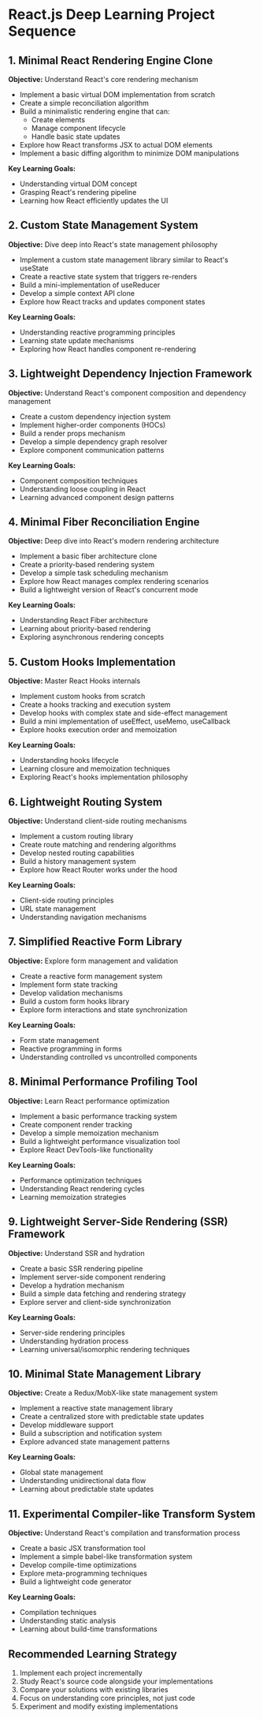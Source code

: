 # React.js Deep Learning Project Sequence

## 1. Minimal React Rendering Engine Clone
**Objective:** Understand React's core rendering mechanism
- Implement a basic virtual DOM implementation from scratch
- Create a simple reconciliation algorithm
- Build a minimalistic rendering engine that can:
  - Create elements
  - Manage component lifecycle
  - Handle basic state updates
- Explore how React transforms JSX to actual DOM elements
- Implement a basic diffing algorithm to minimize DOM manipulations

**Key Learning Goals:**
- Understanding virtual DOM concept
- Grasping React's rendering pipeline
- Learning how React efficiently updates the UI

## 2. Custom State Management System
**Objective:** Dive deep into React's state management philosophy
- Implement a custom state management library similar to React's useState
- Create a reactive state system that triggers re-renders
- Build a mini-implementation of useReducer
- Develop a simple context API clone
- Explore how React tracks and updates component states

**Key Learning Goals:**
- Understanding reactive programming principles
- Learning state update mechanisms
- Exploring how React handles component re-rendering

## 3. Lightweight Dependency Injection Framework
**Objective:** Understand React's component composition and dependency management
- Create a custom dependency injection system
- Implement higher-order components (HOCs)
- Build a render props mechanism
- Develop a simple dependency graph resolver
- Explore component communication patterns

**Key Learning Goals:**
- Component composition techniques
- Understanding loose coupling in React
- Learning advanced component design patterns

## 4. Minimal Fiber Reconciliation Engine
**Objective:** Deep dive into React's modern rendering architecture
- Implement a basic fiber architecture clone
- Create a priority-based rendering system
- Develop a simple task scheduling mechanism
- Explore how React manages complex rendering scenarios
- Build a lightweight version of React's concurrent mode

**Key Learning Goals:**
- Understanding React Fiber architecture
- Learning about priority-based rendering
- Exploring asynchronous rendering concepts

## 5. Custom Hooks Implementation
**Objective:** Master React Hooks internals
- Implement custom hooks from scratch
- Create a hooks tracking and execution system
- Develop hooks with complex state and side-effect management
- Build a mini implementation of useEffect, useMemo, useCallback
- Explore hooks execution order and memoization

**Key Learning Goals:**
- Understanding hooks lifecycle
- Learning closure and memoization techniques
- Exploring React's hooks implementation philosophy

## 6. Lightweight Routing System
**Objective:** Understand client-side routing mechanisms
- Implement a custom routing library
- Create route matching and rendering algorithms
- Develop nested routing capabilities
- Build a history management system
- Explore how React Router works under the hood

**Key Learning Goals:**
- Client-side routing principles
- URL state management
- Understanding navigation mechanisms

## 7. Simplified Reactive Form Library
**Objective:** Explore form management and validation
- Create a reactive form management system
- Implement form state tracking
- Develop validation mechanisms
- Build a custom form hooks library
- Explore form interactions and state synchronization

**Key Learning Goals:**
- Form state management
- Reactive programming in forms
- Understanding controlled vs uncontrolled components

## 8. Minimal Performance Profiling Tool
**Objective:** Learn React performance optimization
- Implement a basic performance tracking system
- Create component render tracking
- Develop a simple memoization mechanism
- Build a lightweight performance visualization tool
- Explore React DevTools-like functionality

**Key Learning Goals:**
- Performance optimization techniques
- Understanding React rendering cycles
- Learning memoization strategies

## 9. Lightweight Server-Side Rendering (SSR) Framework
**Objective:** Understand SSR and hydration
- Create a basic SSR rendering pipeline
- Implement server-side component rendering
- Develop a hydration mechanism
- Build a simple data fetching and rendering strategy
- Explore server and client-side synchronization

**Key Learning Goals:**
- Server-side rendering principles
- Understanding hydration process
- Learning universal/isomorphic rendering techniques

## 10. Minimal State Management Library
**Objective:** Create a Redux/MobX-like state management system
- Implement a reactive state management library
- Create a centralized store with predictable state updates
- Develop middleware support
- Build a subscription and notification system
- Explore advanced state management patterns

**Key Learning Goals:**
- Global state management
- Understanding unidirectional data flow
- Learning about predictable state updates

## 11. Experimental Compiler-like Transform System
**Objective:** Understand React's compilation and transformation process
- Create a basic JSX transformation tool
- Implement a simple babel-like transformation system
- Develop compile-time optimizations
- Explore meta-programming techniques
- Build a lightweight code generator

**Key Learning Goals:**
- Compilation techniques
- Understanding static analysis
- Learning about build-time transformations

## Recommended Learning Strategy
1. Implement each project incrementally
2. Study React's source code alongside your implementations
3. Compare your solutions with existing libraries
4. Focus on understanding core principles, not just code
5. Experiment and modify existing implementations
